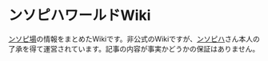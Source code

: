 # ンソピハワールドWiki

[ンソピ場](https://discord.gg/txgr7KzZZj)の情報をまとめたWikiです。非公式のWikiですが、[ンソピハ](https://epikijetesantakalu.github.io/nsopikha-wiki/wiki/nsopikha.html)さん本人の了承を得て運営されています。記事の内容が事実かどうかの保証はありません。